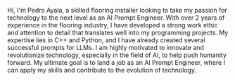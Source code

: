 Hi, I'm Pedro Ayala, a skilled flooring installer looking to take my passion for technology to the next level as an AI Prompt Engineer. With over 2 years of experience in the flooring industry, I have developed a strong work ethic and attention to detail that translates well into my programming projects. My expertise lies in C++ and Python, and I have already created several successful prompts for LLMs. I am highly motivated to innovate and revolutionize technology, especially in the field of AI, to help push humanity forward. My ultimate goal is to land a job as an AI Prompt Engineer, where I can apply my skills and contribute to the evolution of technology.

<!--
**PedroAyala120/PedroAyala120** is a ✨ _special_ ✨ repository because its `README.md` (this file) appears on your GitHub profile.
